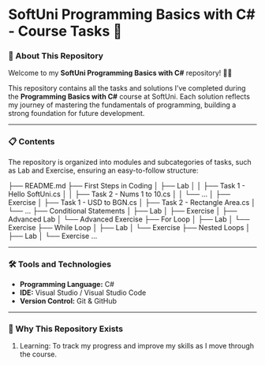 <h1>SoftUni Programming Basics with C# - Course Tasks 🚀</h1>
<h3>📖 About This Repository</h3>
<p>Welcome to my <b>SoftUni Programming Basics with C#</b> repository! 👨‍💻</p>
<p>This repository contains all the tasks and solutions I’ve completed during the <b>Programming Basics with C#</b> course at SoftUni. Each solution reflects my journey of mastering the fundamentals of programming, building a strong foundation for future development.</p>
<hr>
<h3>📋 Contents</h3>
<p>The repository is organized into modules and subcategories of tasks, such as Lab and Exercise, ensuring an easy-to-follow structure:</p>
├── README.md  
├── First Steps in Coding  
│   ├── Lab  
│   │   ├── Task 1 - Hello SoftUni.cs  
│   │   ├── Task 2 - Nums 1 to 10.cs  
│   │   └── ...  
│   ├── Exercise  
│       ├── Task 1 - USD to BGN.cs  
│       ├── Task 2 - Rectangle Area.cs  
│       └── ...  
├── Conditional Statements  
│   ├── Lab  
│   ├── Exercise  
│   ├── Advanced Lab  
│   └── Advanced Exercise  
├── For Loop  
│   ├── Lab  
│   └── Exercise  
├── While Loop  
│   ├── Lab  
│   └── Exercise  
├── Nested Loops  
│   ├── Lab  
│   └── Exercise  
...  
<hr>
<h3>🛠️ Tools and Technologies</h3>
<ul>
  <li><b>Programming Language:</b> C#</li>
	<li><b>IDE:</b> Visual Studio / Visual Studio Code</li>
	<li><b>Version Control:</b> Git & GitHub</li>
</ul>
<hr>
<h3>🤔 Why This Repository Exists</h3>
<ol>
  <li>Learning: To track my progress and improve my skills as I move through the course.</li>
</ol>
